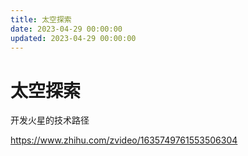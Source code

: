 ```yaml
---
title: 太空探索
date: 2023-04-29 00:00:00
updated: 2023-04-29 00:00:00
---
```


# 太空探索

开发火星的技术路径

https://www.zhihu.com/zvideo/1635749761553506304
